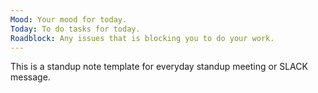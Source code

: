 ```yaml
---
Mood: Your mood for today.
Today: To do tasks for today.
Roadblock: Any issues that is blocking you to do your work.
---
```

This is a standup note template for everyday standup meeting or SLACK message.